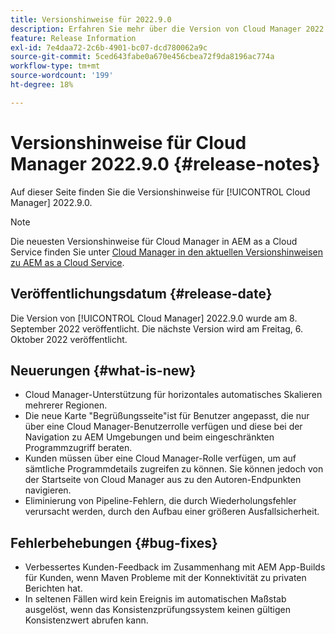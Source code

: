 ```yaml
---
title: Versionshinweise für 2022.9.0
description: Erfahren Sie mehr über die Version von Cloud Manager 2022.9.0.
feature: Release Information
exl-id: 7e4daa72-2c6b-4901-bc07-dcd780062a9c
source-git-commit: 5ced643fabe0a670e456cbea72f9da8196ac774a
workflow-type: tm+mt
source-wordcount: '199'
ht-degree: 18%

---
```


# Versionshinweise für Cloud Manager 2022.9.0 {#release-notes}

Auf dieser Seite finden Sie die Versionshinweise für [!UICONTROL Cloud Manager] 2022.9.0.

>[!NOTE]
>
>Die neuesten Versionshinweise für Cloud Manager in AEM as a Cloud Service finden Sie unter [Cloud Manager in den aktuellen Versionshinweisen zu AEM as a Cloud Service](https://experienceleague.adobe.com/en/docs/experience-manager-cloud-service/content/release-notes/cloud-manager/current).

## Veröffentlichungsdatum {#release-date}

Die Version von [!UICONTROL Cloud Manager] 2022.9.0 wurde am 8. September 2022 veröffentlicht. Die nächste Version wird am Freitag, 6. Oktober 2022 veröffentlicht.

## Neuerungen {#what-is-new}

* Cloud Manager-Unterstützung für horizontales automatisches Skalieren mehrerer Regionen.
* Die neue Karte &quot;Begrüßungsseite&quot;ist für Benutzer angepasst, die nur über eine Cloud Manager-Benutzerrolle verfügen und diese bei der Navigation zu AEM Umgebungen und beim eingeschränkten Programmzugriff beraten.
* Kunden müssen über eine Cloud Manager-Rolle verfügen, um auf sämtliche Programmdetails zugreifen zu können. Sie können jedoch von der Startseite von Cloud Manager aus zu den Autoren-Endpunkten navigieren.
* Eliminierung von Pipeline-Fehlern, die durch Wiederholungsfehler verursacht werden, durch den Aufbau einer größeren Ausfallsicherheit.

## Fehlerbehebungen {#bug-fixes}

* Verbessertes Kunden-Feedback im Zusammenhang mit AEM App-Builds für Kunden, wenn Maven Probleme mit der Konnektivität zu privaten Berichten hat.
* In seltenen Fällen wird kein Ereignis im automatischen Maßstab ausgelöst, wenn das Konsistenzprüfungssystem keinen gültigen Konsistenzwert abrufen kann.
